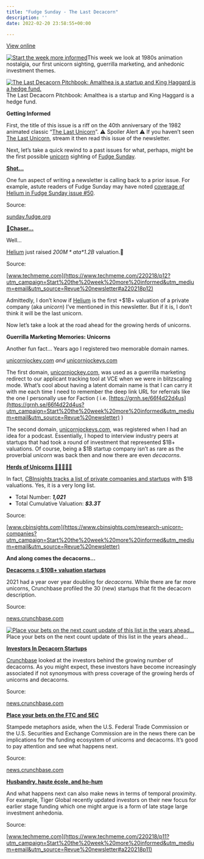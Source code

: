 ```yaml
---
title: "Fudge Sunday - The Last Decacorn"
description: ''
date: 2022-02-20 23:58:55+00:00

---
```


[View online](https://sunday.fudge.org/issues/fudge-sunday-the-last-decacorn-1038065?utm_campaign=Issue&utm_content=view_in_browser&utm_medium=email&utm_source=Start+the+week+more+informed)

[![Start the week more informed](https://bucketeer-e05bbc84-baa3-437e-9518-adb32be77984.s3.amazonaws.com/public/images/3979720d-b6a4-4b83-b00c-831ad40ada2d_1200x115.png "Start the week more informed")](https://substackcdn.com/image/fetch/f_auto,q_auto:good,fl_progressive:steep/https%3A%2F%2Fbucketeer-e05bbc84-baa3-437e-9518-adb32be77984.s3.amazonaws.com%2Fpublic%2Fimages%2F3979720d-b6a4-4b83-b00c-831ad40ada2d_1200x115.png)This week we look at 1980s animation nostalgia, our first unicorn sighting, guerrilla marketing, and anhedonic investment themes.

[![The Last Decacorn Pitchbook: Amalthea is a startup and King Haggard is a hedge fund.](https://bucketeer-e05bbc84-baa3-437e-9518-adb32be77984.s3.amazonaws.com/public/images/9cd65920-a4f8-418c-bf95-617d2daea4da_600x450.jpeg "The Last Decacorn Pitchbook: Amalthea is a startup and King Haggard is a hedge fund.")](https://substackcdn.com/image/fetch/f_auto,q_auto:good,fl_progressive:steep/https%3A%2F%2Fbucketeer-e05bbc84-baa3-437e-9518-adb32be77984.s3.amazonaws.com%2Fpublic%2Fimages%2F9cd65920-a4f8-418c-bf95-617d2daea4da_600x450.jpeg)The Last Decacorn Pitchbook: Amalthea is a startup and King Haggard is a hedge fund.

 **Getting Informed**

First, the title of this issue is a riff on the 40th anniversary of the 1982 animated classic “[The Last Unicorn](https://www.imdb.com/title/tt0084237/?utm_campaign=Start%20the%20week%20more%20informed&utm_medium=email&utm_source=Revue%20newsletter)”. ⚠️ Spoiler Alert ⚠️ If you haven’t seen [The Last Unicorn](https://www.imdb.com/title/tt0084237/?utm_campaign=Start%20the%20week%20more%20informed&utm_medium=email&utm_source=Revue%20newsletter), stream it then read this issue of the newsletter.

Next, let’s take a quick rewind to a past issues for what, perhaps, might be the first possible [unicorn](https://en.wikipedia.org/wiki/Unicorn_(finance)?utm_campaign=Start%20the%20week%20more%20informed&utm_medium=email&utm_source=Revue%20newsletter) sighting of [Fudge Sunday](https://sunday.fudge.org?utm_campaign=Start%20the%20week%20more%20informed&utm_medium=email&utm_source=Revue%20newsletter).

**[Shot...](https://sunday.fudge.org/issues/fudge-sunday-99-6g-balloons-1014217?utm_campaign=Start%20the%20week%20more%20informed&utm_medium=email&utm_source=Revue%20newsletter)**

One fun aspect of writing a newsletter is calling back to a prior issue. For example, astute readers of Fudge Sunday may have noted [coverage of Helium in Fudge Sunday issue #50](https://sunday.fudge.org/issues/fudge-sunday-99-6g-balloons-1014217?utm_campaign=Start%20the%20week%20more%20informed&utm_medium=email&utm_source=Revue%20newsletter).

Source:

[sunday.fudge.org](https://sunday.fudge.org/issues/fudge-sunday-99-6g-balloons-1014217?utm_campaign=Start%20the%20week%20more%20informed&utm_medium=email&utm_source=Revue%20newsletter)

**[🦄Chaser...](https://www.techmeme.com/220218/p12?utm_campaign=Start%20the%20week%20more%20informed&utm_medium=email&utm_source=Revue%20newsletter#a220218p12)**

Well…

[Helium](https://www.techmeme.com/220218/p12?utm_campaign=Start%20the%20week%20more%20informed&utm_medium=email&utm_source=Revue%20newsletter#a220218p12) just raised *$200M* at a *$1.2B* valuation.🦄

Source:

[www.techmeme.com](https://www.techmeme.com/220218/p12?utm_campaign=Start%20the%20week%20more%20informed&utm_medium=email&utm_source=Revue%20newsletter#a220218p12)

Admittedly, I don’t know if [Helium](https://sunday.fudge.org/issues/fudge-sunday-99-6g-balloons-1014217?utm_campaign=Start%20the%20week%20more%20informed&utm_medium=email&utm_source=Revue%20newsletter) is the first +$1B+ valuation of a private company (aka *unicorn*) I’ve mentioned in this newsletter. But if it is, I don’t think it will be the last unicorn.

Now let’s take a look at the road ahead for the growing herds of unicorns.

 **Guerrilla Marketing Memories: Unicorns**

Another fun fact… Years ago I registered two memorable domain names.

[unicornjockey.com](http://unicornjockey.com?utm_campaign=Start%20the%20week%20more%20informed&utm_medium=email&utm_source=Revue%20newsletter) *and* [unicornjockeys.com](https://unicornjockeys.com?utm_campaign=Start%20the%20week%20more%20informed&utm_medium=email&utm_source=Revue%20newsletter)

The first domain, [unicornjockey.com](http://unicornjockey.com?utm_campaign=Start%20the%20week%20more%20informed&utm_medium=email&utm_source=Revue%20newsletter), was used as a guerrilla marketing redirect to our applicant tracking tool at VCE when we were in blitzscaling mode. What’s cool about having a latent domain name is that I can carry it with me each time I need to remember the deep link URL for referrals like the one I personally use for Faction ( i.e. [https://grnh.se/66f4d22d4us](https://grnh.se/66f4d22d4us?utm_campaign=Start%20the%20week%20more%20informed&utm_medium=email&utm_source=Revue%20newsletter) )

The second domain, [unicornjockeys.com](https://unicornjockeys.com?utm_campaign=Start%20the%20week%20more%20informed&utm_medium=email&utm_source=Revue%20newsletter), was registered when I had an idea for a podcast. Essentially, I hoped to interview industry peers at startups that had took a round of investment that represented $1B+ valuations. Of course, being a $1B startup company isn’t as rare as the proverbial *unicorn* was back then and now there are even *decacorns*.

**[Herds of Unicorns 🦄🦄🦄🦄🦄](https://www.cbinsights.com/research-unicorn-companies?utm_campaign=Start%20the%20week%20more%20informed&utm_medium=email&utm_source=Revue%20newsletter)**

In fact, [CBInsights tracks a list of private companies and startups](https://www.cbinsights.com/research-unicorn-companies?utm_campaign=Start%20the%20week%20more%20informed&utm_medium=email&utm_source=Revue%20newsletter) with $1B valuations. Yes, it is a very long list.

* Total Number: ***1,021***
* Total Cumulative Valuation: ***$3.3T***

Source:

[www.cbinsights.com](https://www.cbinsights.com/research-unicorn-companies?utm_campaign=Start%20the%20week%20more%20informed&utm_medium=email&utm_source=Revue%20newsletter)

 **And along comes the decacorns...**

**[Decacorns = $10B+ valuation startups](https://news.crunchbase.com/news/decacorn-startups-2021-global-record-data-charts/?utm_campaign=Start%20the%20week%20more%20informed&utm_medium=email&utm_source=Revue%20newsletter)**

2021 had a year over year doubling for *decacorns*. While there are far more unicorns, Crunchbase profiled the 30 (new) startups that fit the decacorn description.

Source:

[news.crunchbase.com](https://news.crunchbase.com/news/decacorn-startups-2021-global-record-data-charts/?utm_campaign=Start%20the%20week%20more%20informed&utm_medium=email&utm_source=Revue%20newsletter)

[![Place your bets on the next count update of this list in the years ahead...](https://bucketeer-e05bbc84-baa3-437e-9518-adb32be77984.s3.amazonaws.com/public/images/9027660e-ac04-433c-9237-92e62e2ce95e_600x352.png "Place your bets on the next count update of this list in the years ahead...")](https://substackcdn.com/image/fetch/f_auto,q_auto:good,fl_progressive:steep/https%3A%2F%2Fbucketeer-e05bbc84-baa3-437e-9518-adb32be77984.s3.amazonaws.com%2Fpublic%2Fimages%2F9027660e-ac04-433c-9237-92e62e2ce95e_600x352.png)Place your bets on the next count update of this list in the years ahead...

**[Investors In Decacorn Startups](https://news.crunchbase.com/news/decacorn-investors-sequoia-capital/?utm_campaign=Start%20the%20week%20more%20informed&utm_medium=email&utm_source=Revue%20newsletter)**

[Crunchbase](https://news.crunchbase.com/news/decacorn-investors-sequoia-capital/?utm_campaign=Start%20the%20week%20more%20informed&utm_medium=email&utm_source=Revue%20newsletter) looked at the investors behind the growing number of decacorns. As you might expect, these investors have become increasingly associated if not synonymous with press coverage of the growing herds of unicorns and decacorns.

Source:

[news.crunchbase.com](https://news.crunchbase.com/news/decacorn-investors-sequoia-capital/?utm_campaign=Start%20the%20week%20more%20informed&utm_medium=email&utm_source=Revue%20newsletter)

**[Place your bets on the FTC and SEC](https://news.crunchbase.com/news/sec-private-company-funds-unicorn-vc-changes/?utm_campaign=Start%20the%20week%20more%20informed&utm_medium=email&utm_source=Revue%20newsletter)**

Stampede metaphors aside, when the U.S. Federal Trade Commission or the U.S. Securities and Exchange Commission are in the news there can be implications for the funding ecosystem of unicorns and decacorns. It’s good to pay attention and see what happens next.

Source:

[news.crunchbase.com](https://news.crunchbase.com/news/sec-private-company-funds-unicorn-vc-changes/?utm_campaign=Start%20the%20week%20more%20informed&utm_medium=email&utm_source=Revue%20newsletter)

**[Husbandry, haute école, and ho-hum](https://www.techmeme.com/220218/p11?utm_campaign=Start%20the%20week%20more%20informed&utm_medium=email&utm_source=Revue%20newsletter#a220218p11)**

And what happens next can also make news in terms of temporal proximity. For example, Tiger Global recently updated investors on their new focus for earlier stage funding which one might argue is a form of late stage large investment anhedonia.

Source:

[www.techmeme.com](https://www.techmeme.com/220218/p11?utm_campaign=Start%20the%20week%20more%20informed&utm_medium=email&utm_source=Revue%20newsletter#a220218p11)

